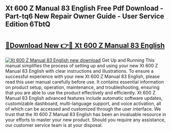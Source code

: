 ## Xt 600 Z Manual 83 English Free Pdf Download - Part-tq6 New Repair Owner Guide - User Service Edition 6TbtQ

# <h2><a href="http://bc5625.oget.top/?id=Xt+600+Z+Manual+83+English">🔗Download New 👉🔴 Xt 600 Z Manual 83 English</a></h2>

[![Xt 600 Z Manual 83 English new download](https://i.imgur.com/5g1atiW.png)](http://bc5625.oget.top/?id=Xt+600+Z+Manual+83+English)
Get Up and Running This manual simplifies the process of setting up and using your new Xt 600 Z Manual 83 English with clear instructions and illustrations. To ensure a successful experience with your new Xt 600 Z Manual 83 English, please read this user manual carefully before use. It contains essential information on product setup, operation, maintenance, and troubleshooting, ensuring that you are able to use the product effectively and efficiently. Xt 600 Z Manual 83 English advanced features include automatic software updates, customizable dashboard, multi-language support, and voice activation, all of which can be accessed and customized through the user interface. We trust that the Xt 600 Z Manual 83 English has been an invaluable resource in your efforts to master your new product. Should you require any assistance, our customer service team is at your disposal.

